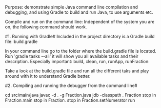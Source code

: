 Purpose: demonstrate simple Java command line compilation and
debugging, and using Gradle to build and run Java, to use arguments etc. 

Compile and run on the command line:
Independent of the system you are on, the following command should work.

#1. Running with Gradle#
Included in the project directory is a Gradle build file: build.gradle

In your command line go to the folder where the build.gradle file is located. 
Run 'gradle tasks --all' it will show you all available tasks and their description. 
Especially important: build, clean, run, runApp, runFraction

Take a look at the build.gradle file and run all the different taks and play around with it to understand Gradle better. 


#2. Compiling and running the debugger from the command line#

cd src/main/java
javac -d . -g Fraction.java
jdb -classpath . Fraction
stop in Fraction.main
stop in Fraction.<init>
stop in Fraction.setNumerator
run                    


